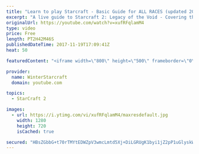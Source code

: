 ```yaml
---
title: "Learn to play Starcraft - Basic Guide for ALL RACES (updated 2017)"
excerpt: "A live guide to Starcraft 2: Legacy of the Void - Covering the basics and build orders for all of the races, and covering the important decisions to be made early in the game.  Not a step by step guide but a demonstration once you have the very basics of the units and races!"
originalUrl: https://youtube.com/watch?v=xufRFqlamM4
type: video
price: Free
length: PT2H42M46S
publishedDateTime: 2017-11-19T17:09:41Z
heat: 50

featuredContent: "<iframe width=\"800\" height=\"500\" frameborder=\"0\" src=\"https://www.youtube.com/embed/xufRFqlamM4\" allow=\"accelerometer; autoplay; encrypted-media; gyroscope; picture-in-picture\" allowfullscreen></iframe>"

provider:
  name: WinterStarcraft
  domain: youtube.com

topics:
  - StarCraft 2

images:
  - url: https://i.ytimg.com/vi/xufRFqlamM4/maxresdefault.jpg
    width: 1280
    height: 720
    isCached: true

secured: "HBsZGbbG+t70rTMYtEDWZpV3wmcLmtd5Xj+DiLGRUgK1byi1jZ2pP1uGlyskWbeyC/0hA0SylZnyJLO18QOj/bfHjNduNIzl406Xz+Pd5GY0AsgOnZXqvB7WkN8qR/Krm7MTt6Srmo6JiTX/8QEnEsHvteAVydKVrxdlcNmiitY+LVp05jHn8xkYl1OfFKTwFUyFCANkPIHUoRmZDopLIi4AaTNzMW9j7MZixqNRoiae5qr6feKjHmkegrWyTgQyLRQ/BWmhUbWY85DAe5PfBGi8eZuglxJ18js9fytLJd4zkQ8gWb7Ovs+HbZ32yqD7uv/KKLlIItLgFzRa1pRoI+ZxFD/BhDRSWv/RRlfwWyKc5jlDkzzvt6chaCrkx9OSDiYOCMcNCNtDgMU4ZDh34AULPNEX5YyrBbTodydeCrrRe1rcWYcGGTAG5eDwaKi2;jnsDl33gQAO5JYdVPwp7rA=="
---
```


